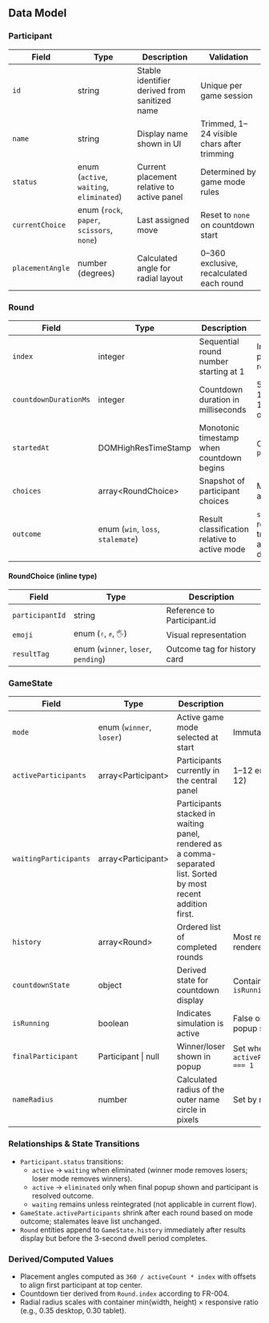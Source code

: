 ## Data Model

### Participant
| Field | Type | Description | Validation |
|-------|------|-------------|------------|
| `id` | string | Stable identifier derived from sanitized name | Unique per game session |
| `name` | string | Display name shown in UI | Trimmed, 1–24 visible chars after trimming |
| `status` | enum (`active`, `waiting`, `eliminated`) | Current placement relative to active panel | Determined by game mode rules |
| `currentChoice` | enum (`rock`, `paper`, `scissors`, `none`) | Last assigned move | Reset to `none` on countdown start |
| `placementAngle` | number (degrees) | Calculated angle for radial layout | 0–360 exclusive, recalculated each round |

### Round
| Field | Type | Description | Validation |
|-------|------|-------------|------------|
| `index` | integer | Sequential round number starting at 1 | Increments by 1 per completed round |
| `countdownDurationMs` | integer | Countdown duration in milliseconds | 5000 for rounds 1–5, 4000 for 6–10, 3000 otherwise |
| `startedAt` | DOMHighResTimeStamp | Monotonic timestamp when countdown begins | Captured via `performance.now()` |
| `choices` | array\<RoundChoice\> | Snapshot of participant choices | Must include all active participants |
| `outcome` | enum (`win`, `loss`, `stalemate`) | Result classification relative to active mode | `stalemate` is recorded and triggers a replay after a 3-second delay |

#### RoundChoice (inline type)
| Field | Type | Description |
|-------|------|-------------|
| `participantId` | string | Reference to Participant.id |
| `emoji` | enum (`✌️`, `✊`, `🖐️`) | Visual representation |
| `resultTag` | enum (`winner`, `loser`, `pending`) | Outcome tag for history card |

### GameState
| Field | Type | Description | Validation |
|-------|------|-------------|------------|
| `mode` | enum (`winner`, `loser`) | Active game mode selected at start | Immutable during session |
| `activeParticipants` | array\<Participant\> | Participants currently in the central panel | 1–12 entries (initially 2–12) |
| `waitingParticipants` | array\<Participant\> | Participants stacked in waiting panel, rendered as a comma-separated list. Sorted by most recent addition first. |
| `history` | array\<Round\> | Ordered list of completed rounds | Most recent first when rendered |
| `countdownState` | object | Derived state for countdown display | Contains `remainingMs`, `isRunning` |
| `isRunning` | boolean | Indicates simulation is active | False only when idle or popup shown |
| `finalParticipant` | Participant \| null | Winner/loser shown in popup | Set when `activeParticipants.length === 1` |
| `nameRadius` | number | Calculated radius of the outer name circle in pixels | Set by rendering engine |

### Relationships & State Transitions
- `Participant.status` transitions:
  - `active` → `waiting` when eliminated (winner mode removes losers; loser mode removes winners).
  - `active` → `eliminated` only when final popup shown and participant is resolved outcome.
  - `waiting` remains unless reintegrated (not applicable in current flow).
- `GameState.activeParticipants` shrink after each round based on mode outcome; stalemates leave list unchanged.
- `Round` entities append to `GameState.history` immediately after results display but before the 3-second dwell period completes.

### Derived/Computed Values
- Placement angles computed as `360 / activeCount * index` with offsets to align first participant at top center.
- Countdown tier derived from `Round.index` according to FR-004.
- Radial radius scales with container min(width, height) × responsive ratio (e.g., 0.35 desktop, 0.30 tablet).

